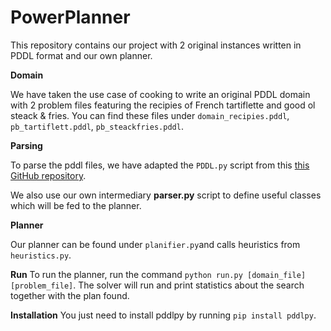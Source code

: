 # PowerPlanner

This repository contains our project with 2 original instances written in PDDL format and our own planner.

__Domain__

We have taken the use case of cooking to write an original PDDL domain with 2 problem files featuring the recipies of French tartiflette and good ol steack & fries. You can find these files under `domain_recipies.pddl`, `pb_tartiflett.pddl`, `pb_steackfries.pddl`. 

__Parsing__

To parse the pddl files, we have adapted the `PDDL.py` script from this [this GitHub repository](https://github.com/pucrs-automated-planning/pddl-parser).

We also use our own intermediary __parser.py__ script to define useful classes which will be fed to the planner.

__Planner__

Our planner can be found under `planifier.py`and calls heuristics from `heuristics.py`.

__Run__
To run the planner, run the command `python run.py [domain_file] [problem_file]`.
The solver will run and print statistics about the search together with the plan found.

__Installation__
You just need to install pddlpy by running `pip install pddlpy`.